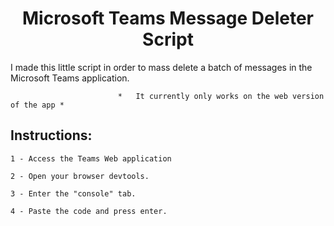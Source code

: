 <h1 id="title" align="center">Microsoft Teams Message Deleter Script</h1>

   <p id="description">I made this little script in order to mass delete a batch of messages in the Microsoft Teams application.</p>

                            *   It currently only works on the web version of the app *

<h2>Instructions: </h2>

```
1 - Access the Teams Web application  
```

```
2 - Open your browser devtools.
```

```
3 - Enter the "console" tab.
```

```
4 - Paste the code and press enter.
```
